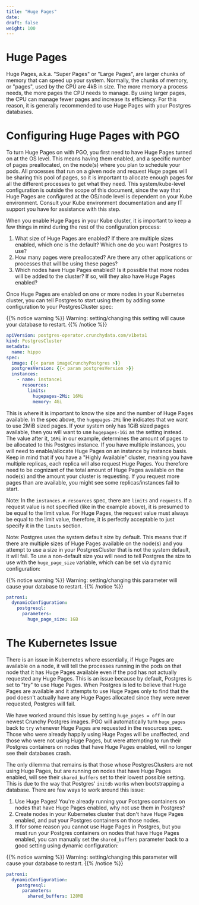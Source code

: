 ```yaml
---
title: "Huge Pages"
date:
draft: false
weight: 100
---
```


# Huge Pages

Huge Pages, a.k.a. "Super Pages" or "Large Pages", are larger chunks of memory that can speed up your system. Normally, the chunks of memory, or "pages", used by the CPU are 4kB in size. The more memory a process needs, the more pages the CPU needs to manage. By using larger pages, the CPU can manage fewer pages and increase its efficiency. For this reason, it is generally recommended to use Huge Pages with your Postgres databases.

# Configuring Huge Pages with PGO

To turn Huge Pages on with PGO, you first need to have Huge Pages turned on at the OS level. This means having them enabled, and a specific number of pages preallocated, on the node(s) where you plan to schedule your pods. All processes that run on a given node and request Huge pages will be sharing this pool of pages, so it is important to allocate enough pages for all the different processes to get what they need. This system/kube-level configuration is outside the scope of this document, since the way that Huge Pages are configured at the OS/node level is dependent on your Kube environment. Consult your Kube environment documentation and any IT support you have for assistance with this step.

When you enable Huge Pages in your Kube cluster, it is important to keep a few things in mind during the rest of the configuration process:
1. What size of Huge Pages are enabled? If there are multiple sizes enabled, which one is the default? Which one do you want Postgres to use?
2. How many pages were preallocated? Are there any other applications or processes that will be using these pages?
3. Which nodes have Huge Pages enabled? Is it possible that more nodes will be added to the cluster? If so, will they also have Huge Pages enabled?

Once Huge Pages are enabled on one or more nodes in your Kubernetes cluster, you can tell Postgres to start using them by adding some configuration to your PostgresCluster spec:

{{% notice warning %}}
Warning: setting/changing this setting will cause your database to restart.
{{% /notice %}}

```yaml
apiVersion: postgres-operator.crunchydata.com/v1beta1
kind: PostgresCluster
metadata:
  name: hippo
spec:
  image: {{< param imageCrunchyPostgres >}}
  postgresVersion: {{< param postgresVersion >}}
  instances:
    - name: instance1
      resources:
        limits:
          hugepages-2Mi: 16Mi
          memory: 4Gi
```

This is where it is important to know the size and the number of Huge Pages available. In the spec above, the `hugepages-2Mi` line indicates that we want to use 2MiB sized pages. If your system only has 1GiB sized pages available, then you will want to use `hugepages-1Gi` as the setting instead. The value after it, `16Mi` in our example, determines the amount of pages to be allocated to this Postgres instance. If you have multiple instances, you will need to enable/allocate Huge Pages on an instance by instance basis. Keep in mind that if you have a "Highly Available" cluster, meaning you have multiple replicas, each replica will also request Huge Pages. You therefore need to be cognizant of the total amount of Huge Pages available on the node(s) and the amount your cluster is requesting. If you request more pages than are available, you might see some replicas/instances fail to start.

Note: In the `instances.#.resources` spec, there are `limits` and `requests`. If a request value is not specified (like in the example above), it is presumed to be equal to the limit value. For Huge Pages, the request value must always be equal to the limit value, therefore, it is perfectly acceptable to just specify it in the `limits` section.

Note: Postgres uses the system default size by default. This means that if there are multiple sizes of Huge Pages available on the node(s) and you attempt to use a size in your PostgresCluster that is not the system default, it will fail. To use a non-default size you will need to tell Postgres the size to use with the `huge_page_size` variable, which can be set via dynamic configuration:

{{% notice warning %}}
Warning: setting/changing this parameter will cause your database to restart.
{{% /notice %}}

```yaml
patroni:
  dynamicConfiguration:
    postgresql:
      parameters:
        huge_page_size: 1GB
```

# The Kubernetes Issue

There is an issue in Kubernetes where essentially, if Huge Pages are available on a node, it will tell the processes running in the pods on that node that it has Huge Pages available even if the pod has not actually requested any Huge Pages. This is an issue because by default, Postgres is set to "try" to use Huge Pages. When Postgres is led to believe that Huge Pages are available and it attempts to use Huge Pages only to find that the pod doesn't actually have any Huge Pages allocated since they were never requested, Postgres will fail.

We have worked around this issue by setting `huge_pages = off` in our newest Crunchy Postgres images. PGO will automatically turn `huge_pages` back to `try` whenever Huge Pages are requested in the resources spec. Those who were already happily using Huge Pages will be unaffected, and those who were not using Huge Pages, but were attempting to run their Postgres containers on nodes that have Huge Pages enabled, will no longer see their databases crash.

The only dilemma that remains is that those whose PostgresClusters are not using Huge Pages, but are running on nodes that have Huge Pages enabled, will see their `shared_buffers` set to their lowest possible setting. This is due to the way that Postgres' `initdb` works when bootstrapping a database. There are few ways to work around this issue:

1. Use Huge Pages! You're already running your Postgres containers on nodes that have Huge Pages enabled, why not use them in Postgres?
2. Create nodes in your Kubernetes cluster that don't have Huge Pages enabled, and put your Postgres containers on those nodes.
3. If for some reason you cannot use Huge Pages in Postgres, but you must run your Postgres containers on nodes that have Huge Pages enabled, you can manually set the `shared_buffers` parameter back to a good setting using dynamic configuration:

{{% notice warning %}}
Warning: setting/changing this parameter will cause your database to restart.
{{% /notice %}}

```yaml
patroni:
  dynamicConfiguration:
    postgresql:
      parameters:
        shared_buffers: 128MB
```

